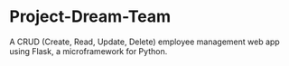 # Project-Dream-Team
A CRUD (Create, Read, Update, Delete) employee management web app using Flask, a microframework for Python.
